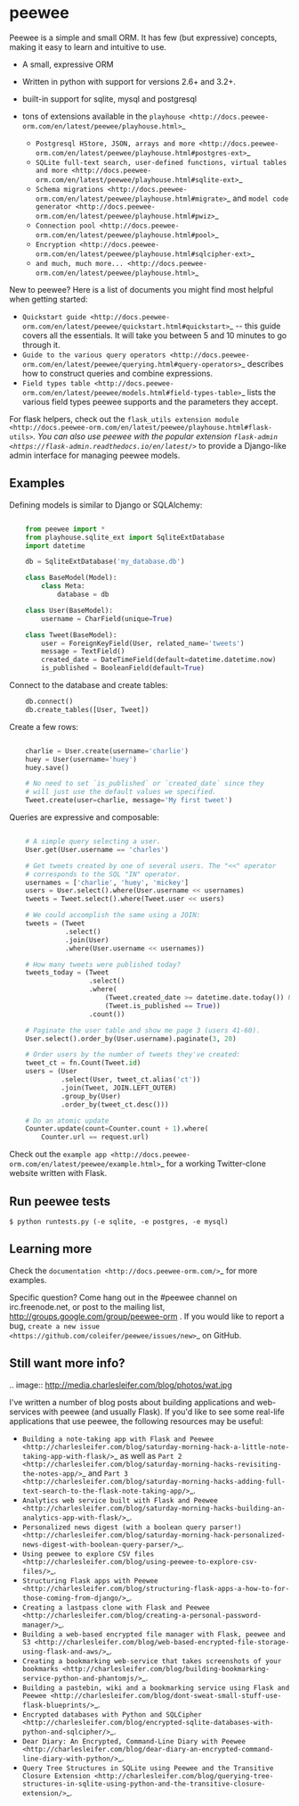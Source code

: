 # peewee

Peewee is a simple and small ORM. It has few (but expressive) concepts, making it easy to learn and intuitive to use.

* A small, expressive ORM
* Written in python with support for versions 2.6+ and 3.2+.
* built-in support for sqlite, mysql and postgresql
* tons of extensions available in the `playhouse <http://docs.peewee-orm.com/en/latest/peewee/playhouse.html>`_

  * `Postgresql HStore, JSON, arrays and more <http://docs.peewee-orm.com/en/latest/peewee/playhouse.html#postgres-ext>`_
  * `SQLite full-text search, user-defined functions, virtual tables and more <http://docs.peewee-orm.com/en/latest/peewee/playhouse.html#sqlite-ext>`_
  * `Schema migrations <http://docs.peewee-orm.com/en/latest/peewee/playhouse.html#migrate>`_ and `model code generator <http://docs.peewee-orm.com/en/latest/peewee/playhouse.html#pwiz>`_
  * `Connection pool <http://docs.peewee-orm.com/en/latest/peewee/playhouse.html#pool>`_
  * `Encryption <http://docs.peewee-orm.com/en/latest/peewee/playhouse.html#sqlcipher-ext>`_
  * `and much, much more... <http://docs.peewee-orm.com/en/latest/peewee/playhouse.html>`_

New to peewee? Here is a list of documents you might find most helpful when getting
started:

* `Quickstart guide <http://docs.peewee-orm.com/en/latest/peewee/quickstart.html#quickstart>`_ -- this guide covers all the essentials. It will take you between 5 and 10 minutes to go through it.
* `Guide to the various query operators <http://docs.peewee-orm.com/en/latest/peewee/querying.html#query-operators>`_ describes how to construct queries and combine expressions.
* `Field types table <http://docs.peewee-orm.com/en/latest/peewee/models.html#field-types-table>`_ lists the various field types peewee supports and the parameters they accept.

For flask helpers, check out the `flask_utils extension module <http://docs.peewee-orm.com/en/latest/peewee/playhouse.html#flask-utils>`_. You can also use peewee with the popular extension `flask-admin <https://flask-admin.readthedocs.io/en/latest/>`_ to provide a Django-like admin interface for managing peewee models.

## Examples

Defining models is similar to Django or SQLAlchemy:

```python

    from peewee import *
    from playhouse.sqlite_ext import SqliteExtDatabase
    import datetime

    db = SqliteExtDatabase('my_database.db')

    class BaseModel(Model):
        class Meta:
            database = db

    class User(BaseModel):
        username = CharField(unique=True)

    class Tweet(BaseModel):
        user = ForeignKeyField(User, related_name='tweets')
        message = TextField()
        created_date = DateTimeField(default=datetime.datetime.now)
        is_published = BooleanField(default=True)
```

Connect to the database and create tables:

```python
    db.connect()
    db.create_tables([User, Tweet])
```

Create a few rows:

```python

    charlie = User.create(username='charlie')
    huey = User(username='huey')
    huey.save()

    # No need to set `is_published` or `created_date` since they
    # will just use the default values we specified.
    Tweet.create(user=charlie, message='My first tweet')
```

Queries are expressive and composable:

```python

    # A simple query selecting a user.
    User.get(User.username == 'charles')

    # Get tweets created by one of several users. The "<<" operator
    # corresponds to the SQL "IN" operator.
    usernames = ['charlie', 'huey', 'mickey']
    users = User.select().where(User.username << usernames)
    tweets = Tweet.select().where(Tweet.user << users)

    # We could accomplish the same using a JOIN:
    tweets = (Tweet
              .select()
              .join(User)
              .where(User.username << usernames))

    # How many tweets were published today?
    tweets_today = (Tweet
                    .select()
                    .where(
                        (Tweet.created_date >= datetime.date.today()) &
                        (Tweet.is_published == True))
                    .count())

    # Paginate the user table and show me page 3 (users 41-60).
    User.select().order_by(User.username).paginate(3, 20)

    # Order users by the number of tweets they've created:
    tweet_ct = fn.Count(Tweet.id)
    users = (User
             .select(User, tweet_ct.alias('ct'))
             .join(Tweet, JOIN.LEFT_OUTER)
             .group_by(User)
             .order_by(tweet_ct.desc()))

    # Do an atomic update
    Counter.update(count=Counter.count + 1).where(
        Counter.url == request.url)
```

Check out the `example app <http://docs.peewee-orm.com/en/latest/peewee/example.html>`_ for a working Twitter-clone website written with Flask.

## Run peewee tests

    $ python runtests.py (-e sqlite, -e postgres, -e mysql)


## Learning more

Check the `documentation <http://docs.peewee-orm.com/>`_ for more examples.

Specific question? Come hang out in the #peewee channel on irc.freenode.net, or post to the mailing list, http://groups.google.com/group/peewee-orm . If you would like to report a bug, `create a new issue <https://github.com/coleifer/peewee/issues/new>`_ on GitHub.

## Still want more info?


.. image:: http://media.charlesleifer.com/blog/photos/wat.jpg

I've written a number of blog posts about building applications and web-services with peewee (and usually Flask). If you'd like to see some real-life applications that use peewee, the following resources may be useful:

* `Building a note-taking app with Flask and Peewee <http://charlesleifer.com/blog/saturday-morning-hack-a-little-note-taking-app-with-flask/>`_ as well as `Part 2 <http://charlesleifer.com/blog/saturday-morning-hacks-revisiting-the-notes-app/>`_ and `Part 3 <http://charlesleifer.com/blog/saturday-morning-hacks-adding-full-text-search-to-the-flask-note-taking-app/>`_.
* `Analytics web service built with Flask and Peewee <http://charlesleifer.com/blog/saturday-morning-hacks-building-an-analytics-app-with-flask/>`_.
* `Personalized news digest (with a boolean query parser!) <http://charlesleifer.com/blog/saturday-morning-hack-personalized-news-digest-with-boolean-query-parser/>`_.
* `Using peewee to explore CSV files <http://charlesleifer.com/blog/using-peewee-to-explore-csv-files/>`_.
* `Structuring Flask apps with Peewee <http://charlesleifer.com/blog/structuring-flask-apps-a-how-to-for-those-coming-from-django/>`_.
* `Creating a lastpass clone with Flask and Peewee <http://charlesleifer.com/blog/creating-a-personal-password-manager/>`_.
* `Building a web-based encrypted file manager with Flask, peewee and S3 <http://charlesleifer.com/blog/web-based-encrypted-file-storage-using-flask-and-aws/>`_.
* `Creating a bookmarking web-service that takes screenshots of your bookmarks <http://charlesleifer.com/blog/building-bookmarking-service-python-and-phantomjs/>`_.
* `Building a pastebin, wiki and a bookmarking service using Flask and Peewee <http://charlesleifer.com/blog/dont-sweat-small-stuff-use-flask-blueprints/>`_.
* `Encrypted databases with Python and SQLCipher <http://charlesleifer.com/blog/encrypted-sqlite-databases-with-python-and-sqlcipher/>`_.
* `Dear Diary: An Encrypted, Command-Line Diary with Peewee <http://charlesleifer.com/blog/dear-diary-an-encrypted-command-line-diary-with-python/>`_.
* `Query Tree Structures in SQLite using Peewee and the Transitive Closure Extension <http://charlesleifer.com/blog/querying-tree-structures-in-sqlite-using-python-and-the-transitive-closure-extension/>`_.
